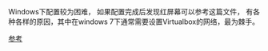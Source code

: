 Windows下配置较为困难， 如果配置完成后发现红屏幕可以参考这篇文件， 有各种各样的原因，其中在windows 7下通常需要设置Virtualbox的网络，最为棘手。 

[参考](http://www.cnblogs.com/aichenxy/p/5971613.html)